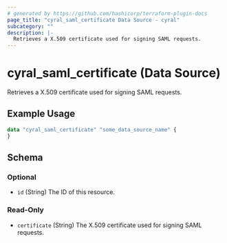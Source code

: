```yaml
---
# generated by https://github.com/hashicorp/terraform-plugin-docs
page_title: "cyral_saml_certificate Data Source - cyral"
subcategory: ""
description: |-
  Retrieves a X.509 certificate used for signing SAML requests.
---
```


# cyral_saml_certificate (Data Source)

Retrieves a X.509 certificate used for signing SAML requests.

## Example Usage

```terraform
data "cyral_saml_certificate" "some_data_source_name" {
}
```

<!-- schema generated by tfplugindocs -->
## Schema

### Optional

- `id` (String) The ID of this resource.

### Read-Only

- `certificate` (String) The X.509 certificate used for signing SAML requests.


